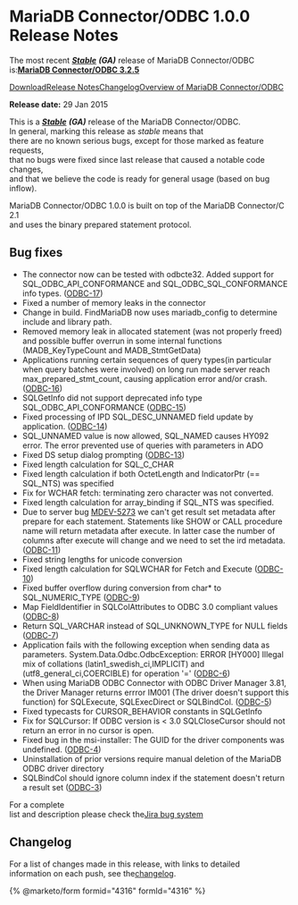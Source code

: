 # MariaDB Connector/ODBC 1.0.0 Release Notes

The most recent [_**Stable**_](../../../mariadb-release-criteria.md) _**(GA)**_ release of MariaDB Connector/ODBC is:[**MariaDB Connector/ODBC 3.2.5**](../mariadb-connector-odbc-3-2-release-notes/mariadb-connector-odbc-3-2-5-release-notes.md)

[Download](https://downloads.mariadb.org/connector-odbc/1.0.0)[Release Notes](mariadb-connector-odbc-100-release-notes.md)[Changelog](../changelogs/mariadb-connector-odbc-10-changelogs/mariadb-connector-odbc-100-changelog.md)[Overview of MariaDB Connector/ODBC](https://github.com/mariadb-corporation/docs-release-notes/blob/test/kb/en/about-the-mariadb-odbc-driver/README.md)

**Release date:** 29 Jan 2015

This is a [_**Stable**_](../../../mariadb-release-criteria.md) _**(GA)**_ release of the MariaDB Connector/ODBC.\
In general, marking this release as _stable_ means that\
there are no known serious bugs, except for those marked as feature requests,\
that no bugs were fixed since last release that caused a notable code changes,\
and that we believe the code is ready for general usage (based on bug inflow).

MariaDB Connector/ODBC 1.0.0 is built on top of the MariaDB Connector/C 2.1\
and uses the binary prepared statement protocol.

## Bug fixes

* The connector now can be tested with odbcte32. Added support for SQL\_ODBC\_API\_CONFORMANCE and SQL\_ODBC\_SQL\_CONFORMANCE info types. ([ODBC-17](https://jira.mariadb.org/browse/ODBC-17))
* Fixed a number of memory leaks in the connector
* Change in build. FindMariaDB now uses mariadb\_config to determine include and library path.
* Removed memory leak in allocated statement (was not properly freed) and possible buffer overrun in some internal functions (MADB\_KeyTypeCount and MADB\_StmtGetData)
* Applications running certain sequences of query types(in particular when query batches were involved) on long run made server reach max\_prepared\_stmt\_count, causing application error and/or crash. ([ODBC-16](https://jira.mariadb.org/browse/ODBC-16))
* SQLGetInfo did not support deprecated info type SQL\_ODBC\_API\_CONFORMANCE ([ODBC-15](https://jira.mariadb.org/browse/ODBC-15))
* Fixed processing of IPD SQL\_DESC\_UNNAMED field update by application. ([ODBC-14](https://jira.mariadb.org/browse/ODBC-14))
* SQL\_UNNAMED value is now allowed, SQL\_NAMED causes HY092 error. The error prevented use of queries with parameters in ADO
* Fixed DS setup dialog prompting ([ODBC-13](https://jira.mariadb.org/browse/ODBC-13))
* Fixed length calculation for SQL\_C\_CHAR
* Fixed length calculation if both OctetLength and IndicatorPtr (== SQL\_NTS) was specified
* Fix for WCHAR fetch: terminating zero character was not converted.
* Fixed length calculation for array\_binding if SQL\_NTS was specified.
* Due to server bug [MDEV-5273](https://jira.mariadb.org/browse/MDEV-5273) we can't get result set metadata after prepare for each statement. Statements like SHOW or CALL procedure name will return metadata after execute. In latter case the number of columns after execute will change and we need to set the ird metadata. ([ODBC-11](https://jira.mariadb.org/browse/ODBC-11))
* Fixed string lengths for unicode conversion
* Fixed length calculation for SQLWCHAR for Fetch and Execute ([ODBC-10](https://jira.mariadb.org/browse/ODBC-10))
* Fixed buffer overflow during conversion from char\* to SQL\_NUMERIC\_TYPE ([ODBC-9](https://jira.mariadb.org/browse/ODBC-9))
* Map FieldIdentifier in SQLColAttributes to ODBC 3.0 compliant values ([ODBC-8](https://jira.mariadb.org/browse/ODBC-8))
* Return SQL\_VARCHAR instead of SQL\_UNKNOWN\_TYPE for NULL fields ([ODBC-7](https://jira.mariadb.org/browse/ODBC-7))
* Application fails with the following exception when sending data as parameters. System.Data.Odbc.OdbcException: ERROR \[HY000] Illegal mix of collations (latin1\_swedish\_ci,IMPLICIT) and (utf8\_general\_ci,COERCIBLE) for operation '=' ([ODBC-6](https://jira.mariadb.org/browse/ODBC-6))
* When using MariaDB ODBC Connector with ODBC Driver Manager 3.81, the Driver Manager returns errror IM001 (The driver doesn't support this function) for SQLExecute, SQLExecDirect or SQLBindCol. ([ODBC-5](https://jira.mariadb.org/browse/ODBC-5))
* Fixed typecasts for CURSOR\_BEHAVIOR constants in SQLGetInfo
* Fix for SQLCursor: If ODBC version is < 3.0 SQLCloseCursor should not return an error in no cursor is open.
* Fixed bug in the msi-installer: The GUID for the driver components was undefined. ([ODBC-4](https://jira.mariadb.org/browse/ODBC-4))
* Uninstallation of prior versions require manual deletion of the MariaDB ODBC driver directory
* SQLBindCol should ignore column index if the statement doesn't return a result set ([ODBC-3](https://jira.mariadb.org/browse/ODBC-3))

For a complete\
list and description please check the[Jira bug system](https://jira.mariadb.org/browse/ODBC)

## Changelog

For a list of changes made in this release, with links to detailed\
information on each push, see the[changelog](../changelogs/mariadb-connector-odbc-10-changelogs/mariadb-connector-odbc-100-changelog.md).

{% @marketo/form formid="4316" formId="4316" %}
